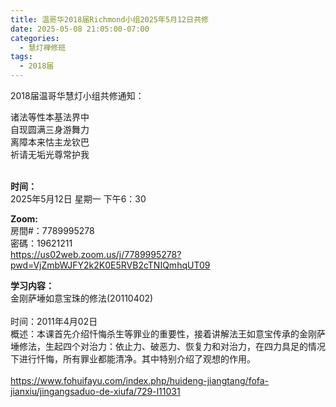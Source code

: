 ```yaml
---
title: 温哥华2018届Richmond小组2025年5月12日共修
date: 2025-05-08 21:05:00-07:00
categories:
  - 慧灯禅修班
tags:
  - 2018届
---
```

2018届温哥华慧灯小组共修通知：

诸法等性本基法界中\
自现圆满三身游舞力\
离障本来怙主龙钦巴\
祈请无垢光尊常护我

\
**时间：**\
2025年5月12日 星期一 下午6：30

**Zoom:**\
房間#：7789995278\
密碼：19621211\
https://us02web.zoom.us/j/7789995278?pwd=VjZmbWJFY2k2K0E5RVB2cTNIQmhqUT09

**学习内容：**\
金刚萨埵如意宝珠的修法(20110402)\
\
时间：2011年4月02日\
概述：本课首先介绍忏悔杀生等罪业的重要性，接着讲解法王如意宝传承的金刚萨埵修法，生起四个对治力：依止力、破恶力、恢复力和对治力，在四力具足的情况下进行忏悔，所有罪业都能清净。其中特别介绍了观想的作用。\
\
https://www.fohuifayu.com/index.php/huideng-jiangtang/fofa-jianxiu/jingangsaduo-de-xiufa/729-l11031
